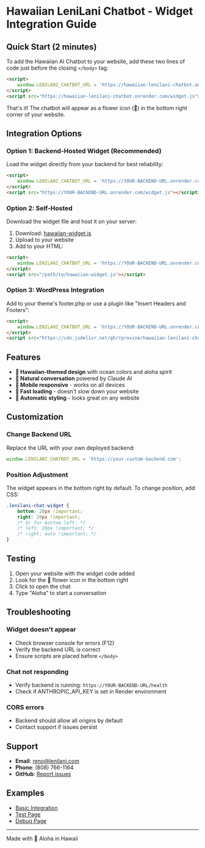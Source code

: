 # Hawaiian LeniLani Chatbot - Widget Integration Guide

## Quick Start (2 minutes)

To add the Hawaiian AI Chatbot to your website, add these two lines of code just before the closing `</body>` tag:

```html
<script>
    window.LENILANI_CHATBOT_URL = 'https://hawaiian-lenilani-chatbot.onrender.com';
</script>
<script src="https://hawaiian-lenilani-chatbot.onrender.com/widget.js"></script>
```

That's it! The chatbot will appear as a flower icon (🌺) in the bottom right corner of your website.

## Integration Options

### Option 1: Backend-Hosted Widget (Recommended)
Load the widget directly from your backend for best reliability:

```html
<script>
    window.LENILANI_CHATBOT_URL = 'https://YOUR-BACKEND-URL.onrender.com';
</script>
<script src="https://YOUR-BACKEND-URL.onrender.com/widget.js"></script>
```

### Option 2: Self-Hosted
Download the widget file and host it on your server:

1. Download: [hawaiian-widget.js](https://raw.githubusercontent.com/rprovine/hawaiian-lenilani-chatbot/main/public/hawaiian-widget.js)
2. Upload to your website
3. Add to your HTML:

```html
<script>
    window.LENILANI_CHATBOT_URL = 'https://YOUR-BACKEND-URL.onrender.com';
</script>
<script src="/path/to/hawaiian-widget.js"></script>
```

### Option 3: WordPress Integration
Add to your theme's footer.php or use a plugin like "Insert Headers and Footers":

```html
<script>
    window.LENILANI_CHATBOT_URL = 'https://YOUR-BACKEND-URL.onrender.com';
</script>
<script src="https://cdn.jsdelivr.net/gh/rprovine/hawaiian-lenilani-chatbot@main/public/hawaiian-widget.js"></script>
```

## Features

- **🌺 Hawaiian-themed design** with ocean colors and aloha spirit
- **💬 Natural conversation** powered by Claude AI
- **📱 Mobile responsive** - works on all devices
- **🚀 Fast loading** - doesn't slow down your website
- **🎨 Automatic styling** - looks great on any website

## Customization

### Change Backend URL
Replace the URL with your own deployed backend:

```javascript
window.LENILANI_CHATBOT_URL = 'https://your-custom-backend.com';
```

### Position Adjustment
The widget appears in the bottom right by default. To change position, add CSS:

```css
.lenilani-chat-widget {
    bottom: 20px !important;
    right: 20px !important;
    /* Or for bottom left: */
    /* left: 20px !important; */
    /* right: auto !important; */
}
```

## Testing

1. Open your website with the widget code added
2. Look for the 🌺 flower icon in the bottom right
3. Click to open the chat
4. Type "Aloha" to start a conversation

## Troubleshooting

### Widget doesn't appear
- Check browser console for errors (F12)
- Verify the backend URL is correct
- Ensure scripts are placed before `</body>`

### Chat not responding
- Verify backend is running: `https://YOUR-BACKEND-URL/health`
- Check if ANTHROPIC_API_KEY is set in Render environment

### CORS errors
- Backend should allow all origins by default
- Contact support if issues persist

## Support

- **Email**: reno@lenilani.com
- **Phone**: (808) 766-1164
- **GitHub**: [Report issues](https://github.com/rprovine/hawaiian-lenilani-chatbot/issues)

## Examples

- [Basic Integration](production-widget-example.html)
- [Test Page](simple-widget-test.html)
- [Debug Page](debug-widget-test.html)

---

Made with 🌺 Aloha in Hawaii